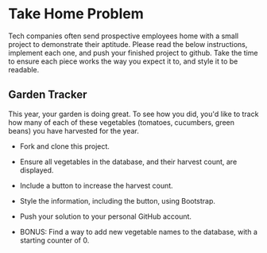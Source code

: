 # Take Home Problem

Tech companies often send prospective employees home with a small project to demonstrate their aptitude.  Please read the below instructions, implement each one, and push your finished project to github.  Take the time to ensure each piece works the way you expect it to, and style it to be readable.  

## Garden Tracker
This year, your garden is doing great.  To see how you did, you'd like to track how many of each of these vegetables (tomatoes, cucumbers, green beans) you have harvested for the year.

* Fork and clone this project.
* Ensure all vegetables in the database, and their harvest count, are displayed.
* Include a button to increase the harvest count.
* Style the information, including the button, using Bootstrap.
* Push your solution to your personal GitHub account.

* BONUS: Find a way to add new vegetable names to the database, with a starting counter of 0.
